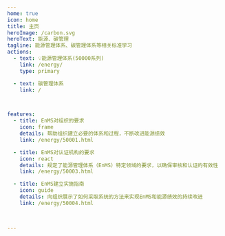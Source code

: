 ```yaml
---
home: true
icon: home
title: 主页
heroImage: /carbon.svg
heroText: 能源、碳管理
tagline: 能源管理体系、碳管理体系等相关标准学习
actions:
  - text: 💡能源管理体系(50000系列)
    link: /energy/
    type: primary

  - text: 碳管理体系
    link: /



features:
  - title: EnMS对组织的要求
    icon: frame
    details: 帮助组织建立必要的体系和过程，不断改进能源绩效
    link: /energy/50001.html

  - title: EnMS对认证机构的要求
    icon: react
    details: 规定了能源管理体系（EnMS）特定领域的要求，以确保审核和认证的有效性
    link: /energy/50003.html

  - title: EnMS建立实施指南
    icon: guide
    details: 向组织展示了如何采取系统的方法来实现EnMS和能源绩效的持续改进
    link: /energy/50004.html

    

---
```


